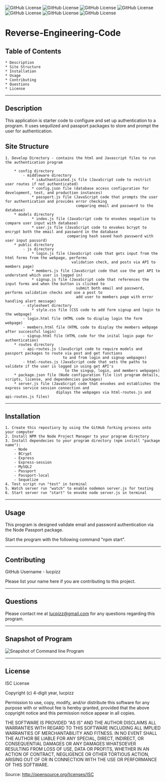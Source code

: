 ![GitHub License](https://img.shields.io/badge/ISC-License-informational) ![GitHub License](https://img.shields.io/badge/Node-JavaScript-informational) ![GitHub License](https://img.shields.io/badge/Passport-Authentication-informational) ![GitHub License](https://img.shields.io/badge/Sequelize-Package-informational) ![GitHub License](https://img.shields.io/badge/Express-Server-informational) ![GitHub License](https://img.shields.io/badge/MySQL2-Database-informational) ![GitHub License](https://img.shields.io/badge/BCrypt-Encryption-informational)

# Reverse-Engineering-Code

## Table of Contents

    * Description
    * Site Structure
    * Installation
    * Usage
    * Contributing
    * Questions
    * License

---

## Description

This application is starter code to configure and set up authentication to a program. It uses sequilized and passport packages to store and prompt the user for authentication.

## Site Structure

    1. Develop Directory - contains the html and Javascript files to run the authentication program

        * config directory
            - middleware directory
                * isAuthenticated.js file (JavaScript code to restrict user routes if not authenticated)
                * config.json file (database access configuration for development, test, and production instances)
                * passport.js file (JavaScript code that prompts the user for authentication and provides error checking
                                    comparing email and password to the database)
        * models directory
                * index.js file (JavaScript code to envokes sequelize to compare user input with database)
                * user.js file (JavaScript code to envokes bcrypt to encrypt both the email and password in the database
                                comparing hash saved hash password with user input passord)
        * public directory
            - js directory
                * login.js file (JavaScript code that gets input from the html forms from the webpage, performs
                                  validation check, and posts via API to members page)
                * members.js file (JavaScript code that use the get API to understand which user is logged in)
                * signup.js file (JavaScript code that references the input forms and when the button is clicked to
                                    submit both email and password, performs validation checks and use a post to
                                    add user to members page with error handling alert message)
            - stylesheet directory
                * style.css file (CSS code to add form signup and login to the webpage)
            - login.html file (HTML code to display login the form webpage)
            - members.html file (HTML code to display the members webpage after successful login)
            - signup.html file (HTML code for the inital login page for authentication)
        * routes directory
            - api-routes.js (JavaScript code to require models and passport packages to route via post and get functions
                              to and from login and signup webpages)
            - html-routes.js (JavaScript code that sets the paths to validate if the user is logged in using get API's
                               to the singup, login, and members webpages)
        * package.json file (Node configuration file list program details, scripts, license, and dependencies packages)
        * server.js file (JavaScript code that envokes and establishes the express service session connection and
                           diplays the webpages via html-routes.js and api-routes.js files)

---

## Installation

    1. Create this repostiory by using the GitHub forking process onto your computer
    2. Install NPM the Node Project Manager to your program directory
    3. Install dependecies to your program directory (npm install "package name"):
        - Node
        - BCrypt
        - Express
        - Express-session
        - MySQL2
        - Passport
        - Passport-local
        - Sequelize
    4. Test script run "test" in terminal
    5. Watch server run "watch" to enable nodemon server.js for testing
    6. Start server run "start" to envoke node server.js in terminal

---

## Usage

This program is designed validate email and password authentication via the Node Passport package.

Start the program with the following command "npm start".

---

## Contributing

GitHub Username - lucpizz

Please list your name here if you are contributing to this project.

---

## Questions

Please contact me at lucpizz@gmail.com for any questions regarding this program.

---

## Snapshot of Program

![Snapshot of Command line Program](./Images/Employee-Tracker-App.png)

---

## License

ISC License

Copyright (c) 4-digit year, lucpizz

Permission to use, copy, modify, and/or distribute this software for any purpose with or without fee is hereby granted, provided that the above copyright notice and this permission notice appear in all copies.

THE SOFTWARE IS PROVIDED "AS IS" AND THE AUTHOR DISCLAIMS ALL WARRANTIES WITH REGARD TO THIS SOFTWARE INCLUDING ALL IMPLIED WARRANTIES OF MERCHANTABILITY AND FITNESS. IN NO EVENT SHALL THE AUTHOR BE LIABLE FOR ANY SPECIAL, DIRECT, INDIRECT, OR CONSEQUENTIAL DAMAGES OR ANY DAMAGES WHATSOEVER RESULTING FROM LOSS OF USE, DATA OR PROFITS, WHETHER IN AN ACTION OF CONTRACT, NEGLIGENCE OR OTHER TORTIOUS ACTION, ARISING OUT OF OR IN CONNECTION WITH THE USE OR PERFORMANCE OF THIS SOFTWARE.

Source: http://opensource.org/licenses/ISC
